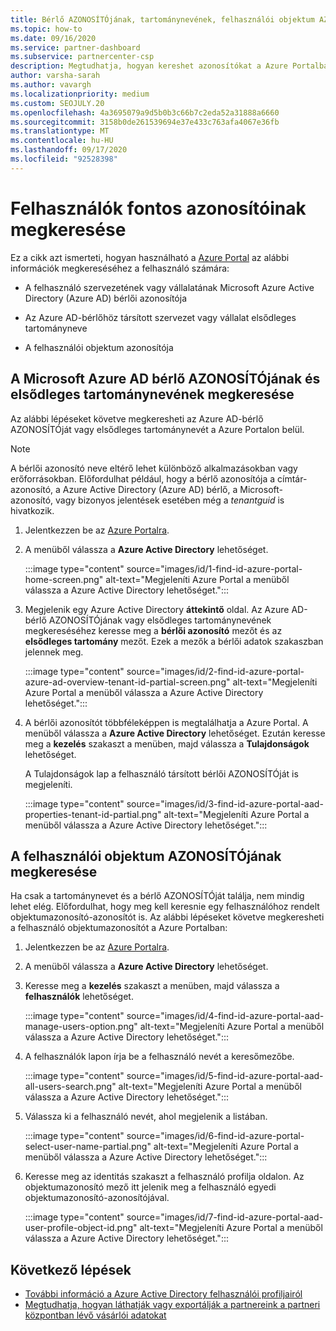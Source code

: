 ```yaml
---
title: Bérlő AZONOSÍTÓjának, tartománynevének, felhasználói objektum AZONOSÍTÓjának megkeresése
ms.topic: how-to
ms.date: 09/16/2020
ms.service: partner-dashboard
ms.subservice: partnercenter-csp
description: Megtudhatja, hogyan kereshet azonosítókat a Azure Portalban – egy szervezet Azure AD-bérlői AZONOSÍTÓjának, tartománynevének vagy adott felhasználói objektumának AZONOSÍTÓját. Néhány feladatnak szüksége van ezekre az adatokra.
author: varsha-sarah
ms.author: vavargh
ms.localizationpriority: medium
ms.custom: SEOJULY.20
ms.openlocfilehash: 4a3695079a9d5b0b3c66b7c2eda52a31888a6660
ms.sourcegitcommit: 3158b0de261539694e37e433c763afa4067e36fb
ms.translationtype: MT
ms.contentlocale: hu-HU
ms.lasthandoff: 09/17/2020
ms.locfileid: "92528398"
---
```

# <a name="locate-important-ids-for-a-user"></a>Felhasználók fontos azonosítóinak megkeresése

Ez a cikk azt ismerteti, hogyan használható a [Azure Portal](https://portal.azure.com/) az alábbi információk megkereséséhez a felhasználó számára:

- A felhasználó szervezetének vagy vállalatának Microsoft Azure Active Directory (Azure AD) bérlői azonosítója

- Az Azure AD-bérlőhöz társított szervezet vagy vállalat elsődleges tartományneve

- A felhasználói objektum azonosítója

## <a name="find-the-microsoft-azure-ad-tenant-id-and-primary-domain-name"></a>A Microsoft Azure AD bérlő AZONOSÍTÓjának és elsődleges tartománynevének megkeresése

Az alábbi lépéseket követve megkeresheti az Azure AD-bérlő AZONOSÍTÓját vagy elsődleges tartománynevét a Azure Portalon belül.

> [!NOTE]
> A bérlői azonosító neve eltérő lehet különböző alkalmazásokban vagy erőforrásokban. Előfordulhat például, hogy a bérlő azonosítója a címtár-azonosító, a Azure Active Directory (Azure AD) bérlő, a Microsoft-azonosító, vagy bizonyos jelentések esetében még a *tenantguid* is hivatkozik.

1. Jelentkezzen be az [Azure Portalra](https://portal.azure.com/).

2. A menüből válassza a **Azure Active Directory** lehetőséget.

   :::image type="content" source="images/id/1-find-id-azure-portal-home-screen.png" alt-text="Megjeleníti Azure Portal a menüből válassza a Azure Active Directory lehetőséget.":::

3. Megjelenik egy Azure Active Directory **áttekintő** oldal. Az Azure AD-bérlő AZONOSÍTÓjának vagy elsődleges tartománynevének megkereséséhez keresse meg a **bérlői azonosító** mezőt és az **elsődleges tartomány** mezőt. Ezek a mezők a bérlői adatok szakaszban jelennek meg.

   :::image type="content" source="images/id/2-find-id-azure-portal-azure-ad-overview-tenant-id-partial-screen.png" alt-text="Megjeleníti Azure Portal a menüből válassza a Azure Active Directory lehetőséget.":::

4. A bérlői azonosítót többféleképpen is megtalálhatja a Azure Portal. A menüből válassza a **Azure Active Directory** lehetőséget. Ezután keresse meg a **kezelés** szakaszt a menüben, majd válassza a **Tulajdonságok** lehetőséget.

   A Tulajdonságok lap a felhasználó társított bérlői AZONOSÍTÓját is megjeleníti.

   :::image type="content" source="images/id/3-find-id-azure-portal-aad-properties-tenant-id-partial.png" alt-text="Megjeleníti Azure Portal a menüből válassza a Azure Active Directory lehetőséget.":::

## <a name="find-the-user-object-id"></a>A felhasználói objektum AZONOSÍTÓjának megkeresése

Ha csak a tartománynevet és a bérlő AZONOSÍTÓját találja, nem mindig lehet elég. Előfordulhat, hogy meg kell keresnie egy felhasználóhoz rendelt objektumazonosító-azonosítót is. Az alábbi lépéseket követve megkeresheti a felhasználó objektumazonosítót a Azure Portalban:

1. Jelentkezzen be az [Azure Portalra](https://portal.azure.com/).

2. A menüből válassza a **Azure Active Directory** lehetőséget.

3. Keresse meg a **kezelés** szakaszt a menüben, majd válassza a **felhasználók** lehetőséget.

      :::image type="content" source="images/id/4-find-id-azure-portal-aad-manage-users-option.png" alt-text="Megjeleníti Azure Portal a menüből válassza a Azure Active Directory lehetőséget.":::

4. A felhasználók lapon írja be a felhasználó nevét a keresőmezőbe.

      :::image type="content" source="images/id/5-find-id-azure-portal-aad-all-users-search.png" alt-text="Megjeleníti Azure Portal a menüből válassza a Azure Active Directory lehetőséget.":::

5. Válassza ki a felhasználó nevét, ahol megjelenik a listában.  

      :::image type="content" source="images/id/6-find-id-azure-portal-select-user-name-partial.png" alt-text="Megjeleníti Azure Portal a menüből válassza a Azure Active Directory lehetőséget.":::

6. Keresse meg az identitás szakaszt a felhasználó profilja oldalon. Az objektumazonosító mező itt jelenik meg a felhasználó egyedi objektumazonosító-azonosítójával.

      :::image type="content" source="images/id/7-find-id-azure-portal-aad-user-profile-object-id.png" alt-text="Megjeleníti Azure Portal a menüből válassza a Azure Active Directory lehetőséget.":::

## <a name="next-steps"></a>Következő lépések

- [További információ a Azure Active Directory felhasználói profiljairól](/azure/active-directory/fundamentals/active-directory-users-profile-azure-portal)
- [Megtudhatja, hogyan láthatják vagy exportálják a partnereink a partneri központban lévő vásárlói adatokat](see-your-customer-list.md)